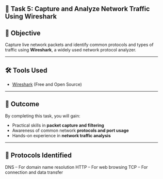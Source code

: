 ## 🧪 Task 5: Capture and Analyze Network Traffic Using Wireshark

## 🎯 Objective
Capture live network packets and identify common protocols and types of traffic using **Wireshark**, a widely used network protocol analyzer.

---

## 🛠️ Tools Used
- [Wireshark](https://www.wireshark.org/) (Free and Open Source)

---

## 📌 Outcome

By completing this task, you will gain:
- Practical skills in **packet capture and filtering**
- Awareness of common network **protocols and port usage**
- Hands-on experience in **network traffic analysis**

----

## 📌 Protocols Identified
DNS – For domain name resolution
HTTP – For web browsing
TCP – For connection and data transfer
